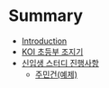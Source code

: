 # Summary

* [Introduction](README.md)
* [KOI 초등부 조지기](koi.md)
* [신입생 스터디 진행사항](study.md)
  * [주민건\(예제\)](study/hi.md)

